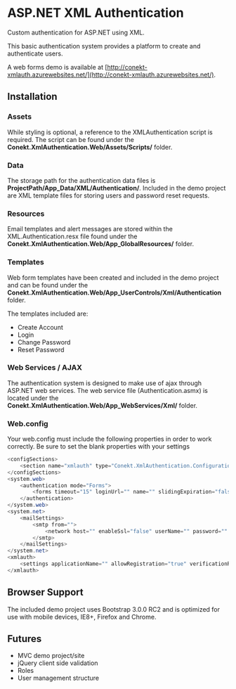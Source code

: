 # ASP.NET XML Authentication

Custom authentication for ASP.NET using XML.

This basic authentication system provides a platform to create and authenticate users.

A web forms demo is available at [http://conekt-xmlauth.azurewebsites.net/](http://conekt-xmlauth.azurewebsites.net/).

## Installation

### Assets

While styling is optional, a reference to the XMLAuthentication script is required. The script can be found under the __Conekt.XmlAuthentication.Web/Assets/Scripts/__ folder.

### Data

The storage path for the authentication data files is __ProjectPath/App_Data/XML/Authentication/__. Included in the demo project are XML template files for storing users and password reset requests.

### Resources

Email templates and alert messages are stored within the XML.Authentication.resx file found under the __Conekt.XmlAuthentication.Web/App_GlobalResources/__ folder.

### Templates

Web form templates have been created and included in the demo project and can be found under the __Conekt.XmlAuthentication.Web/App_UserControls/Xml/Authentication__ folder.

The templates included are:

* Create Account
* Login
* Change Password
* Reset Password

### Web Services / AJAX

The authentication system is designed to make use of ajax through ASP.NET web services. The web service file (Authentication.asmx) is located under the __Conekt.XmlAuthentication.Web/App_WebServices/Xml/__ folder.

### Web.config

Your web.config must include the following properties in order to work correctly. Be sure to set the blank properties with your settings

```csharp
<configSections>
	<section name="xmlauth" type="Conekt.XmlAuthentication.Configuration.ConfigurationManager, Conekt.XmlAuthentication.Configuration" />
</configSections>
<system.web>
	<authentication mode="Forms">
		<forms timeout="15" loginUrl="" name="" slidingExpiration="false" protection="All" requireSSL="false" />
	</authentication>
</system.web>
<system.net>
	<mailSettings>
		<smtp from="">
			<network host="" enableSsl="false" userName="" password="" port="587" />
		</smtp>
	</mailSettings>
</system.net>
<xmlauth>
	<settings applicationName="" allowRegistration="true" verificationRequired="false" loginUrl="" passwordResetUrl="" passwordChangeUrl="" />
</xmlauth>
```

## Browser Support

The included demo project uses Bootstrap 3.0.0 RC2 and is optimized for use with mobile devices, IE8+, Firefox and Chrome.

## Futures

* MVC demo project/site
* jQuery client side validation
* Roles
* User management structure
